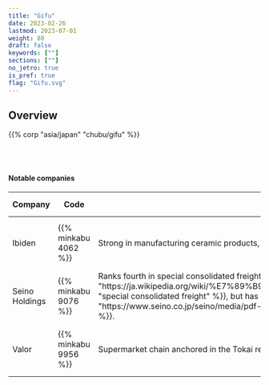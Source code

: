 ```yaml
---
title: "Gifu"
date: 2023-02-26
lastmod: 2023-07-01
weight: 80
draft: false
keywords: [""]
sections: [""]
no_jetro: true
is_pref: true
flag: "Gifu.svg"
---
```



<div class="main-desciption country-description">
    <h2 class="section-title">Overview</h2>
    <ul class="rule-list">
    </ul>
    {{% corp "asia/japan" "chubu/gifu" %}}
</div>

<div class="container-corp mt-5" id="corp-desc" style="padding-top:50px">
    <h4 class="mb-4">Notable companies</h4>
    <table class="table table-striped table-bordered">
        <thead class="table-light">
            <tr>
                <th scope="col" class="col-width-2">Company</th>
                <th scope="col" class="col-width-1">Code</th>
                <th scope="col" class="col-width-7">Description</th>
                <th scope="col" class="col-width-05">Financials</th>
                <th scope="col" class="col-width-05">Dividend history</th>
            </tr>
        </thead>
        <tbody class="corp-desc">
            <tr>
                <td>Ibiden</td>
                <td>{{% minkabu 4062 %}}</td>
                <td>Strong in manufacturing ceramic products, holding a 50% global share of semiconductor package substrates.</td>
                <td>{{% corplink "https://www.ibiden.co.jp/ir/library/" %}}</td>
                <td>{{% dividend "tokyo" "4062" %}}</td>
            </tr>
            <tr>
                <td>Seino Holdings</td>
                <td>{{% minkabu 9076 %}}</td>
                <td>Ranks fourth in <span class="quiz">special consolidated freight transport</span>{{% ref "https://ja.wikipedia.org/wiki/%E7%89%B9%E5%88%A5%E7%A9%8D%E5%90%88%E3%81%9B%E8%B2%A8%E7%89%A9%E9%81%8B%E9%80%81" "special consolidated freight" %}}, but has a high B2B share. Maintains a large vehicle fleet relative to its number of warehouses{{% ref "https://www.seino.co.jp/seino/media/pdf-lib/20230612-04.pdf" "\"Medium- to Long-Term Management Direction: Our Aspirations and Roadmap 2028\"" %}}.</td>
                <td>{{% corplink "https://www.seino.co.jp/seino/shd/ir/account-settlement/" %}}</td>
                <td>{{% dividend "tokyo" "9076" %}}</td>
            </tr>
            <tr>
                <td>Valor</td>
                <td>{{% minkabu 9956 %}}</td>
                <td>Supermarket chain anchored in the Tokai region.</td>
                <td>{{% corplink "https://valorholdings.co.jp/ir_top/" %}}</td>
                <td>{{% dividend "tokyo" "9956" %}}</td>
            </tr>
        </tbody>
    </table>
</div>


